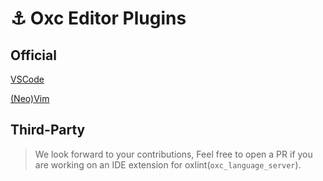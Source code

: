 # ⚓ Oxc Editor Plugins

## Official

[VSCode](https://github.com/oxc-project/oxc/tree/main/editors/vscode)

[(Neo)Vim](https://github.com/oxc-project/coc-oxc)

## Third-Party

> We look forward to your contributions, Feel free to open a PR if you are
> working on an IDE extension for oxlint(`oxc_language_server`).
